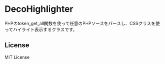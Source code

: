DecoHighlighter
===============

PHPのtoken_get_all関数を使って任意のPHPソースをパースし、CSSクラスを使ってハイライト表示するクラスです。

## License
MIT License